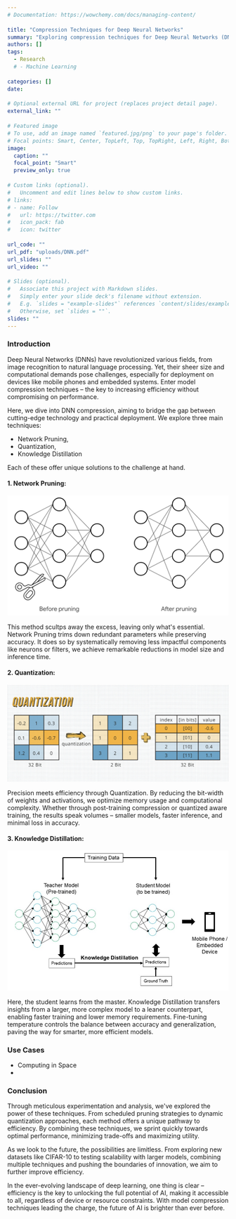 ```yaml
---
# Documentation: https://wowchemy.com/docs/managing-content/

title: "Compression Techniques for Deep Neural Networks"
summary: "Exploring compression techniques for Deep Neural Networks (DNNs), aiming to enhance efficiency and performance for deployment on resource-constrained devices, with a focus on inference time, memory footprint, and prediction accuracy evaluation."
authors: []
tags: 
  - Research
  # - Machine Learning

categories: []
date:

# Optional external URL for project (replaces project detail page).
external_link: ""

# Featured image
# To use, add an image named `featured.jpg/png` to your page's folder.
# Focal points: Smart, Center, TopLeft, Top, TopRight, Left, Right, BottomLeft, Bottom, BottomRight.
image:
  caption: ""
  focal_point: "Smart"
  preview_only: true

# Custom links (optional).
#   Uncomment and edit lines below to show custom links.
# links:
# - name: Follow
#   url: https://twitter.com
#   icon_pack: fab
#   icon: twitter

url_code: ""
url_pdf: "uploads/DNN.pdf"
url_slides: ""
url_video: ""

# Slides (optional).
#   Associate this project with Markdown slides.
#   Simply enter your slide deck's filename without extension.
#   E.g. `slides = "example-slides"` references `content/slides/example-slides.md`.
#   Otherwise, set `slides = ""`.
slides: ""
---
```

### Introduction

Deep Neural Networks (DNNs) have revolutionized various fields, from image recognition to natural language processing. Yet, their sheer size and computational demands pose challenges, especially for deployment on devices like mobile phones and embedded systems. Enter model compression techniques – the key to increasing efficiency without compromising on performance.

Here, we dive into DNN compression, aiming to bridge the gap between cutting-edge technology and practical deployment. We explore three main techniques: 

- Network Pruning, 
- Quantization,  
- Knowledge Distillation

Each of these offer unique solutions to the challenge at hand.


#### 1. Network Pruning:
![screen reader text](pruning.png )

This method scultps away the excess, leaving only what's essential. Network Pruning trims down redundant parameters while preserving accuracy. It does so by systematically removing less impactful components like neurons or filters, we achieve remarkable reductions in model size and inference time.

#### 2. Quantization:
![screen reader text](quantization.png )

Precision meets efficiency through Quantization. By reducing the bit-width of weights and activations, we optimize memory usage and computational complexity. Whether through post-training compression or quantized aware training, the results speak volumes – smaller models, faster inference, and minimal loss in accuracy.

#### 3. Knowledge Distillation:
![screen reader text](kd.jpg )

Here, the student learns from the master. Knowledge Distillation transfers insights from a larger, more complex model to a leaner counterpart, enabling faster training and lower memory requirements. Fine-tuning temperature controls the balance between accuracy and generalization, paving the way for smarter, more efficient models.

### Use Cases
- Computing in Space
-  

### Conclusion
Through meticulous experimentation and analysis, we've explored the power of these techniques. From scheduled pruning strategies to dynamic quantization approaches, each method offers a unique pathway to efficiency. By combining these techniques, we sprint quickly towards optimal performance, minimizing trade-offs and maximizing utility.

As we look to the future, the possibilities are limitless. From exploring new datasets like CIFAR-10 to testing scalability with larger models, combining multiple techniques and pushing the boundaries of innovation, we aim to further improve efficiency.

In the ever-evolving landscape of deep learning, one thing is clear – efficiency is the key to unlocking the full potential of AI, making it accessible to all, regardless of device or resource constraints. With model compression techniques leading the charge, the future of AI is brighter than ever before.
